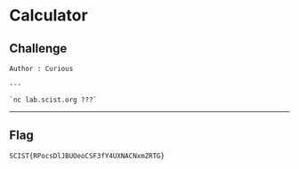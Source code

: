 # Calculator

## Challenge
```
Author : Curious

---

`nc lab.scist.org ???`
```

---
## Flag
```
SCIST{RPocsDlJBUOeoCSF3fY4UXNACNxmZRTG}
```